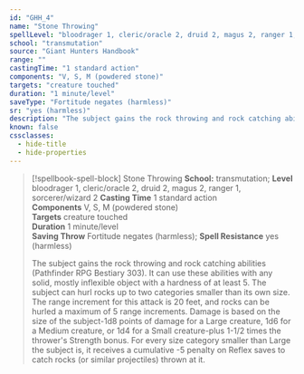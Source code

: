 ```yaml
---
id: "GHH_4"
name: "Stone Throwing"
spellLevel: "bloodrager 1, cleric/oracle 2, druid 2, magus 2, ranger 1, sorcerer/wizard 2"
school: "transmutation"
source: "Giant Hunters Handbook"
range: ""
castingTime: "1 standard action"
components: "V, S, M (powdered stone)"
targets: "creature touched"
duration: "1 minute/level"
saveType: "Fortitude negates (harmless)"
sr: "yes (harmless)"
description: "The subject gains the rock throwing and rock catching abilities (Pathfinder RPG Bestiary 303). It can use these abilities with any solid, mostly inflexible object with a hardness of at least 5.  The subject can hurl rocks up to two categories smaller than its own size. The range increment for this attack is 20 feet, and rocks can be hurled a maximum of 5 range increments. Damage is based on the size of the subject-1d8 points of damage for a Large creature, 1d6 for a Medium creature, or 1d4 for a Small creature-plus 1-1/2 times the thrower's Strength bonus.  For every size category smaller than Large the subject is, it receives a cumulative -5 penalty on Reflex saves to catch rocks (or similar projectiles) thrown at it."
known: false
cssclasses:
  - hide-title
  - hide-properties
---
```


> [!spellbook-spell-block] Stone Throwing
> **School:** transmutation; **Level** bloodrager 1, cleric/oracle 2, druid 2, magus 2, ranger 1, sorcerer/wizard 2
> **Casting Time** 1 standard action  
> **Components** V, S, M (powdered stone)  
> **Targets** creature touched  
> **Duration** 1 minute/level  
> **Saving Throw** Fortitude negates (harmless); **Spell Resistance** yes (harmless)
> 
> The subject gains the rock throwing and rock catching abilities (Pathfinder RPG Bestiary 303). It can use these abilities with any solid, mostly inflexible object with a hardness of at least 5.  The subject can hurl rocks up to two categories smaller than its own size. The range increment for this attack is 20 feet, and rocks can be hurled a maximum of 5 range increments. Damage is based on the size of the subject-1d8 points of damage for a Large creature, 1d6 for a Medium creature, or 1d4 for a Small creature-plus 1-1/2 times the thrower's Strength bonus.  For every size category smaller than Large the subject is, it receives a cumulative -5 penalty on Reflex saves to catch rocks (or similar projectiles) thrown at it.